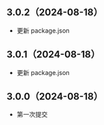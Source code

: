 ## 3.0.2（2024-08-18）
- 更新 package.json
## 3.0.1（2024-08-18）
- 更新 package.json
## 3.0.0（2024-08-18）
- 第一次提交
